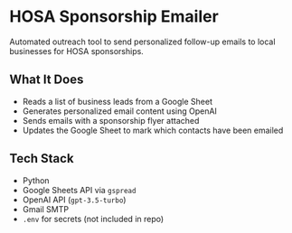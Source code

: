# HOSA Sponsorship Emailer

Automated outreach tool to send personalized follow-up emails to local businesses for HOSA sponsorships.

##  What It Does

- Reads a list of business leads from a Google Sheet
- Generates personalized email content using OpenAI
- Sends emails with a sponsorship flyer attached
- Updates the Google Sheet to mark which contacts have been emailed

## Tech Stack

- Python
- Google Sheets API via `gspread`
- OpenAI API (`gpt-3.5-turbo`)
- Gmail SMTP
- `.env` for secrets (not included in repo)
